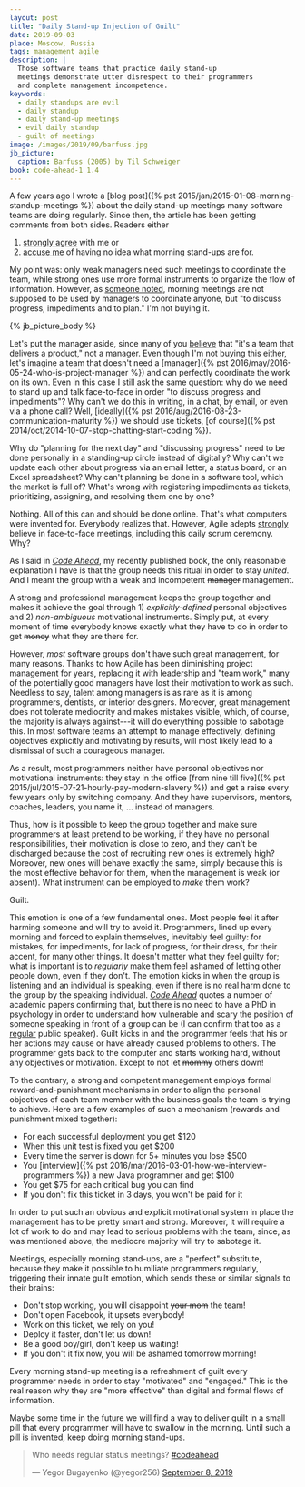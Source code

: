 ```yaml
---
layout: post
title: "Daily Stand-up Injection of Guilt"
date: 2019-09-03
place: Moscow, Russia
tags: management agile
description: |
  Those software teams that practice daily stand-up
  meetings demonstrate utter disrespect to their programmers
  and complete management incompetence.
keywords:
  - daily standups are evil
  - daily standup
  - daily stand-up meetings
  - evil daily standup
  - guilt of meetings
image: /images/2019/09/barfuss.jpg
jb_picture:
  caption: Barfuss (2005) by Til Schweiger
book: code-ahead-1 1.4
---
```


A few years ago I wrote a [blog post]({% pst 2015/jan/2015-01-08-morning-standup-meetings %})
about the daily stand-up meetings many software
teams are doing regularly. Since then, the article has been getting comments
from both sides. Readers either
1) [strongly agree](https://www.yegor256.com/2015/01/08/morning-standup-meetings.html#comment-4586377932)
with me or
2) [accuse me](https://www.yegor256.com/2015/01/08/morning-standup-meetings.html#comment-2021779372)
of having no idea what morning stand-ups are for.

My point was: only weak managers need such meetings to coordinate
the team, while strong ones use more formal instruments to
organize the flow of information. However, as
[someone noted](https://www.yegor256.com/2015/01/08/morning-standup-meetings.html#comment-3516161968),
morning meetings are not supposed to be used by managers to coordinate anyone,
but "to discuss progress, impediments and to plan."
I'm not buying it.

<!--more-->

{% jb_picture_body %}

Let's put the manager aside, since many of you
[believe](https://www.yegor256.com/2015/01/08/morning-standup-meetings.html#comment-2021783252)
that "it's a team that delivers a product," not a manager. Even though I'm not buying this either,
let's imagine a team that doesn't need a
[manager]({% pst 2016/may/2016-05-24-who-is-project-manager %}) and can perfectly
coordinate the work on its own. Even in this case I still ask the same question:
why do we need to stand up and talk face-to-face in order "to discuss progress
and impediments"? Why can't we do this in writing, in a chat,
by email, or even via a phone call? Well,
[ideally]({% pst 2016/aug/2016-08-23-communication-maturity %})
we should use tickets,
[of course]({% pst 2014/oct/2014-10-07-stop-chatting-start-coding %}).

Why do "planning for the next day" and "discussing progress" need to be done
personally in a standing-up circle instead of digitally? Why can't we update
each other about progress via an email letter, a status board,
or an Excel spreadsheet? Why can't planning be done in a software tool, which
the market is full of? What's wrong with registering impediments as tickets,
prioritizing, assigning, and resolving them one by one?

Nothing. All of this can and should be done online. That's what computers
were invented for. Everybody realizes that. However, Agile adepts
[strongly](https://www.mountaingoatsoftware.com/agile/scrum/meetings/daily-scrum)
believe in face-to-face meetings, including this daily scrum ceremony. Why?

As I said in
[_Code Ahead_](/code-ahead.html), my recently published book,
the only reasonable explanation I have is that
the group needs this ritual in order to stay _united_. And I meant the group
with a weak and incompetent <del>manager</del> management.

A strong and professional management keeps the group together and makes it achieve
the goal through 1) _explicitly-defined_ personal objectives
and 2) _non-ambiguous_ motivational instruments. Simply put,
at every moment of time everybody knows exactly what they have to do in order to get
<del>money</del> what they are there for.

However, _most_ software groups don't have such great management, for many
reasons. Thanks to how Agile has been diminishing project management for
years, replacing it with leadership and "team work," many of the potentially good
managers have lost their motivation to work as such. Needless to say, talent
among managers is as rare as it is among programmers, dentists, or interior designers.
Moreover, great management does not tolerate mediocrity and makes mistakes visible, which, of course,
the majority is always against---it will do everything possible to sabotage this.
In most software teams an attempt to manage effectively, defining objectives
explicitly and motivating by results, will most likely lead to a dismissal
of such a courageous manager.

As a result, most programmers neither have personal objectives nor motivational instruments:
they stay in the office [from nine till five]({% pst 2015/jul/2015-07-21-hourly-pay-modern-slavery %})
and get a raise every few years only by switching company. And they have
supervisors, mentors, coaches, leaders, you name it, ... instead of managers.

Thus, how is it possible to keep the group together and make sure programmers
at least pretend to be working, if they have no personal responsibilities,
their motivation is close to zero, and they can't be discharged because the
cost of recruiting new ones is extremely high? Moreover, new ones will behave exactly
the same, simply because this is the most effective behavior for them, when the management
is weak (or absent). What instrument can be employed to _make_ them work?

Guilt.

This emotion is one of a few fundamental ones. Most people feel it after
harming someone and will try to avoid it. Programmers, lined up every morning
and forced to explain themselves, inevitably feel guilty: for mistakes,
for impediments, for lack of progress, for their dress, for their accent,
for many other things. It doesn't matter what they feel guilty for; what is
important is to _regularly_ make them feel ashamed of letting other people down,
even if they don't. The emotion kicks in when the group is listening and
an individual is speaking, even if there is no real harm done to the group by the
speaking individual. [_Code Ahead_](/code-ahead.html) quotes a number
of academic papers confirming that, but there is no need to have a PhD
in psychology in order to understand how vulnerable and scary the position
of someone speaking in front of a group can be (I can confirm that too as a
[regular](/talks.html) public speaker). Guilt kicks in and the programmer
feels that his or her actions may cause or have already caused problems to others.
The programmer gets back to the computer and starts working hard, without
any objectives or motivation. Except to not let <del>mommy</del> others down!

To the contrary, a strong and competent management employs formal reward-and-punishment mechanisms
in order to align the personal objectives of each team member with the business
goals the team is trying to achieve. Here are a few examples of such a mechanism
(rewards and punishment mixed together):

  - For each successful deployment you get $120
  - When this unit test is fixed you get $200
  - Every time the server is down for 5+ minutes you lose $500
  - You [interview]({% pst 2016/mar/2016-03-01-how-we-interview-programmers %}) a new Java programmer and get $100
  - You get $75 for each critical bug you can find
  - If you don't fix this ticket in 3 days, you won't be paid for it

In order to put such an obvious and explicit motivational system in place
the management has to be pretty smart and strong. Moreover, it will require a lot
of work to do and may lead to serious problems with the team, since, as was
mentioned above, the mediocre majority will try to sabotage it.

Meetings, especially morning stand-ups, are a "perfect" substitute, because
they make it possible to humiliate programmers regularly, triggering their
innate guilt emotion, which sends these or similar signals to their brains:

  - Don't stop working, you will disappoint <del>your mom</del> the team!
  - Don't open Facebook, it upsets everybody!
  - Work on this ticket, we rely on you!
  - Deploy it faster, don't let us down!
  - Be a good boy/girl, don't keep us waiting!
  - If you don't it fix now, you will be ashamed tomorrow morning!

Every morning stand-up meeting is a refreshment of guilt every programmer
needs in order to stay "motivated" and "engaged." This is the real
reason why they are "more effective" than digital and formal
flows of information.

Maybe some time in the future we will find a way to deliver guilt
in a small pill that every programmer will have to swallow in the morning.
Until such a pill is invented, keep doing morning stand-ups.

<blockquote class="twitter-tweet"><p lang="en" dir="ltr">Who needs regular status meetings? <a href="https://twitter.com/hashtag/codeahead?src=hash&amp;ref_src=twsrc%5Etfw">#codeahead</a></p>&mdash; Yegor Bugayenko (@yegor256) <a href="https://twitter.com/yegor256/status/1170661449854803968?ref_src=twsrc%5Etfw">September 8, 2019</a></blockquote> <script async src="https://platform.twitter.com/widgets.js" charset="utf-8"></script>
